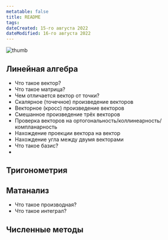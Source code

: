 ```yaml
---
metatable: false
title: README
tags:
dateCreated: 15-го августа 2022
dateModified: 16-го августа 2022
---
```


![thumb](https://www.meme-arsenal.com/memes/ac6bbac0b363c52df6c909560fb66235.jpg)

## Линейная алгебра

- Что такое вектор?
- Что такое матрица?
- Чем отличается вектор от точки?
- Скалярное (точечное) произведение векторов
- Векторное (кросс) произведение векторов
- Смешанное произведение трёх векторов
- Проверка векторов на ортогональность/коллинеарность/компланарность
- Нахождение проекции вектора на вектор
- Нахождение угла между двумя векторами
- Что такое базис?
- 

## Тригонометрия

## Матанализ

* Что такое производная?
* Что такое интеграл?

## Численные методы
